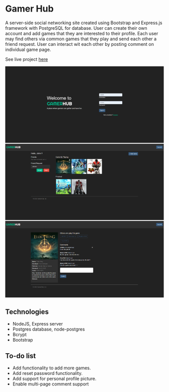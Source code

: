 # Gamer Hub

A server-side social networking site created using Bootstrap and Express.js framework with PostgreSQL for database. User can create their own account and add games that they are interested to their profile. Each user may find others via common games that they play and send each other a friend request. User can interact wit each other by posting comment on individual game page.

See live project [here](https://guarded-oasis-67450.herokuapp.com)

![Alt text](./public/screenshot/Screenshot%202022-08-01_180243.png "Optional title")
![Alt text](./public/screenshot/Screenshot%202022-08-01_180434.png "Optional title")
![Alt text](./public/screenshot/Screenshot%202022-08-01_180400.png "Optional title")

## Technologies

- NodeJS, Express server
- Postgres database, node-postgres
- Bcrypt
- Bootstrap

## To-do list

- Add functionality to add more games.
- Add reset password functionality.
- Add support for personal profile picture.
- Enable multi-page comment support
